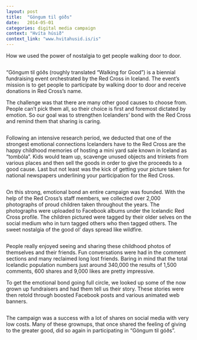 ```yaml
---
layout: post
title:  "Göngum til góðs"
date:   2014-05-01
categories: digital media campaign
context: "Hvíta húsið"
context_link: "www.hvitahusid.is/is"
---
```


How we used the power of nostalgia to get people walking door to door.

<img src="https://dl.dropboxusercontent.com/s/zpbrts07wggrs8v/gongumtilgods-cover-1.jpg?dl=0" alt="">

“Göngum til góðs (roughly translated “Walking for Good”) is a biennial fundraising event orchestrated by the Red Cross in Iceland. The event’s mission is to get people to participate by walking door to door and receive donations in Red Cross’s name.

The challenge was that there are many other good causes to choose from. People can’t pick them all, so their choice is first and foremost dictated by emotion.
So our goal was to strengthen Icelanders’ bond with the Red Cross and remind them that sharing is caring.

<img src="https://dl.dropboxusercontent.com/s/tmcqx9lbyk902el/tombola_solution.jpg?dl=0" alt="">

Following an intensive research period, we deducted that one of the strongest emotional connections Icelanders have to the Red Cross are the happy childhood memories of hosting a mini yard sale known in Iceland as “tombóla”. Kids would team up, scavenge unused objects and trinkets from various places and then sell the goods in order to give the proceeds to a good cause.
Last but not least was the kick of getting your picture taken for national newspapers underlining your participation for the Red Cross.

<img src="https://dl.dropboxusercontent.com/s/98xft74e5yzptp4/fb_album.jpg?dl=0" alt="">

On this strong, emotional bond an entire campaign was founded. With the help of the Red Cross’s staff members, we collected over 2,000 photographs of proud children taken throughout the years. The photographs were uploaded
to Facebook albums under the Icelandic Red Cross profile.
The children pictured were tagged by their older selves on the social medium who in turn tagged others who then tagged others. The sweet nostalgia of the good ol’ days spread like wildfire.

<img src="https://dl.dropboxusercontent.com/s/q1hsuz53lnj3rau/fb_activity_1.png?dl=0" alt="">

People really enjoyed seeing and sharing these childhood photos of themselves and their friends.
Fun conversations were had in the comment sections and many reclaimed long lost friends. Baring in mind that the total Icelandic population numbers just around 340,000 the results of 1,500 comments, 600 shares and 9,000 likes are pretty impressive.

To get the emotional bond going full circle, we looked up some of the now grown up fundraisers and had them tell us their story. These stories were then retold through boosted Facebook posts and various animated web banners.

<img src="https://dl.dropboxusercontent.com/s/bbj44et0eosh4y3/gtg_vefbordi1018x360_screenshot.png?dl=0" alt="">

The campaign was a success with a lot of shares on social media with very low costs. Many of these grownups, that once shared the feeling of giving to the greater good, did so again in participating in “Göngum til góðs”.